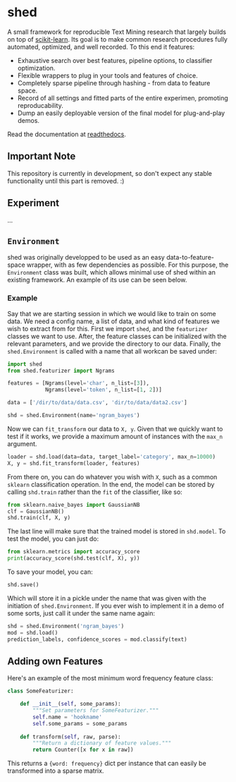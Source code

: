 # shed
A small framework for reproducible Text Mining research that largely builds on top of [scikit-learn](http://scikit-learn.org/stable/). Its goal is to make common research procedures fully automated, optimized, and well recorded. To this end it features:

  - Exhaustive search over best features, pipeline options, to classifier optimization.
  - Flexible wrappers to plug in your tools and features of choice.
  - Completely sparse pipeline through hashing - from data to feature space.
  - Record of all settings and fitted parts of the entire experimen, promoting reproducability.
  - Dump an easily deployable version of the final model for plug-and-play demos.

Read the documentation at [readthedocs](shd.readthedocs.org).

## Important Note

This repository is currently in development, so don't expect any stable functionality until this part is removed. :)

## Experiment

...

## `Environment`

shed was originally developped to be used as an easy data-to-feature-space wrapper, with as few dependencies as possible. For this purpose, the `Environment` class was built, which allows minimal use of shed within an existing framework. An example of its use can be seen below.

### Example

Say that we are starting session in which we would like to train on some data. We need a config name, a list of data, and what kind of features we wish to extract from for this. First we import `shed`, and the `featurizer` classes we want to use. After, the feature classes can be initialized with the relevant parameters, and we provide the directory to our data. Finally, the `shed.Environment` is called with a name that all workcan be saved under:

``` python
import shed
from shed.featurizer import Ngrams

features = [Ngrams(level='char', n_list=[3]),
            Ngrams(level='token', n_list=[1, 2])]

data = ['/dir/to/data/data.csv', 'dir/to/data/data2.csv']

shd = shed.Environment(name='ngram_bayes')
```

Now we can `fit_transform` our data to `X, y`. Given that we quickly want to test if it works, we provide a maximum amount of instances with the `max_n` argument.

``` python
loader = shd.load(data=data, target_label='category', max_n=10000)
X, y = shd.fit_transform(loader, features)
```
From there on, you can do whatever you wish with `X`, such as a common `sklearn` classification operation. In the end, the model can be stored by calling `shd.train` rather than the `fit` of the classifier, like so:

``` python
from sklearn.naive_bayes import GaussianNB
clf = GaussianNB()
shd.train(clf, X, y)
```
The last line will make sure that the trained model is stored in `shd.model`. To test the model, you can just do:

``` python
from sklearn.metrics import accuracy_score
print(accuracy_score(shd.test(clf, X), y))
```

To save your model, you can:

``` python
shd.save()
```
Which will store it in a pickle under the name that was given with the initiation of `shed.Environment`. If you ever wish to implement it in a demo of some sorts, just call it under the same name again:

``` python
shd = shed.Environment('ngram_bayes')
mod = shd.load()
prediction_labels, confidence_scores = mod.classify(text)
```

## Adding own Features

Here's an example of the most minimum word frequency feature class:

``` python
class SomeFeaturizer:

    def __init__(self, some_params):
        """Set parameters for SomeFeaturizer."""
        self.name = 'hookname'
        self.some_params = some_params
    
    def transform(self, raw, parse):
        """Return a dictionary of feature values."""
        return Counter([x for x in raw])
```

This returns a `{word: frequency}` dict per instance that can easily be transformed into a sparse matrix.
